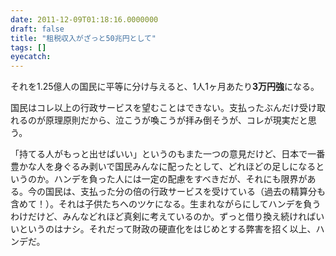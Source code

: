 ```yaml
---
date: 2011-12-09T01:18:16.0000000
draft: false
title: "租税収入がざっと50兆円として"
tags: []
eyecatch: 
---
```

<p>それを1.25億人の国民に平等に分け与えると、1人1ヶ月あたり<b>3万円強</b>になる。</p><p>国民はコレ以上の行政サービスを望むことはできない。支払ったぶんだけ受け取れるのが原理原則だから、泣こうが喚こうが拝み倒そうが、コレが現実だと思う。</p><p>「持てる人がもっと出せばいい」というのもまた一つの意見だけど、日本で一番豊かな人を身ぐるみ剥いで国民みんなに配ったとして、どれほどの足しになるというのか。ハンデを負った人には一定の配慮をすべきだが、それにも限界がある。今の国民は、支払った分の倍の行政サービスを受けている（過去の精算分も含めて！）。それは子供たちへのツケになる。生まれながらにしてハンデを負うわけだけど、みんなどれほど真剣に考えているのか。ずっと借り換え続ければいいというのはナシ。それだって財政の硬直化をはじめとする弊害を招く以上、ハンデだ。</p>
